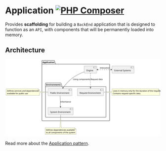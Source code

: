 # Application [![PHP Composer](https://github.com/EdmondDantes/application/actions/workflows/php.yml/badge.svg)](https://github.com/EdmondDantes/amphp-pool/actions/workflows/php.yml)

Provides **scaffolding** for building a `BackEnd` application that is designed 
to function as an `API`, with components that will be permanently loaded into memory.

## Architecture

![Application pattern](docs/application.svg)

Read more about the [Application pattern](docs/01-architecture).